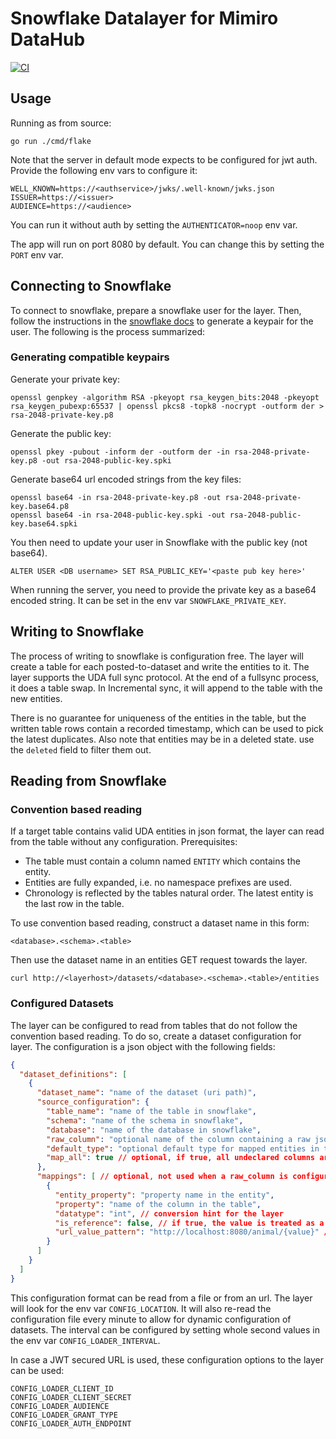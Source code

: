 # Snowflake Datalayer for Mimiro DataHub

[![CI](https://github.com/mimiro-io/datahub-snowflake-layer/actions/workflows/ci.yaml/badge.svg)](https://github.com/mimiro-io/datahub-snowflake-layer/actions/workflows/ci.yaml)

## Usage

Running as from source:
```shell
go run ./cmd/flake 
```

Note that the server in default mode expects to be configured for jwt auth.
Provide the following env vars to configure it:
```shell
WELL_KNOWN=https://<authservice>/jwks/.well-known/jwks.json
ISSUER=https://<issuer> 
AUDIENCE=https://<audience>
```

You can run it without auth by setting the `AUTHENTICATOR=noop` env var.

The app will run on port 8080 by default. You can change this by setting the `PORT` env var.

## Connecting to Snowflake

To connect to snowflake, prepare a snowflake user for the layer. Then, follow the instructions in the [snowflake docs](https://docs.snowflake.com/en/user-guide/key-pair-auth.html) to generate a keypair for the user.
The following is the process summarized:

### Generating compatible keypairs

Generate your private key:

```shell
openssl genpkey -algorithm RSA -pkeyopt rsa_keygen_bits:2048 -pkeyopt rsa_keygen_pubexp:65537 | openssl pkcs8 -topk8 -nocrypt -outform der > rsa-2048-private-key.p8
```

Generate the public key:
```shell
openssl pkey -pubout -inform der -outform der -in rsa-2048-private-key.p8 -out rsa-2048-public-key.spki
```

Generate base64 url encoded strings from the key files:

```shell
openssl base64 -in rsa-2048-private-key.p8 -out rsa-2048-private-key.base64.p8
openssl base64 -in rsa-2048-public-key.spki -out rsa-2048-public-key.base64.spki
```

You then need to update your user in Snowflake with the public key (not base64).
```
ALTER USER <DB username> SET RSA_PUBLIC_KEY='<paste pub key here>'
```

When running the server, you need to provide the private key as a base64 encoded string.
It can be set in the env var `SNOWFLAKE_PRIVATE_KEY`.

## Writing to Snowflake

The process of writing to snowflake is configuration free. The layer will create a table for each  posted-to-dataset and write the entities to it.
The layer supports the UDA full sync protocol. At the end of a fullsync process, it does a table swap.
In Incremental sync, it will append to the table with the new entities.

There is no guarantee for uniqueness of the entities in the table, but the written table rows contain a
recorded timestamp, which can be used to pick the latest duplicates. Also note that entities may be in
a deleted state. use the `deleted` field to filter them out.

## Reading from Snowflake

### Convention based reading

If a target table contains valid UDA entities in json format, the layer can read from the table without any configuration.
Prerequisites:
- The table must contain a column named `ENTITY` which contains the entity.
- Entities are fully expanded, i.e. no namespace prefixes are used.
- Chronology is reflected by the tables natural order. The latest entity is the last row in the table.

To use convention based reading, construct a dataset name in this form:
```
<database>.<schema>.<table>
```

Then use the dataset name in an entities GET request towards the layer.

```shell
curl http://<layerhost>/datasets/<database>.<schema>.<table>/entities
```

### Configured Datasets

The layer can be configured to read from tables that do not follow the convention based reading.
To do so, create a dataset configuration for layer. The configuration is a json object with the following fields:
```json
{
  "dataset_definitions": [
    {
      "dataset_name": "name of the dataset (uri path)",
      "source_configuration": {
        "table_name": "name of the table in snowflake",
        "schema": "name of the schema in snowflake",
        "database": "name of the database in snowflake",
        "raw_column": "optional name of the column containing a raw json entity",
        "default_type": "optional default type for mapped entities in the dataset",
        "map_all": true // optional, if true, all undeclared columns are mapped to properties
      },
      "mappings": [ // optional, not used when a raw_column is configured
        {
          "entity_property": "property name in the entity",
          "property": "name of the column in the table",
          "datatype": "int", // conversion hint for the layer
          "is_reference": false, // if true, the value is treated as a reference to another entity
          "url_value_pattern": "http://localhost:8080/animal/{value}" // optional, if set, the value used as string template to construct a property value
        }
      ]
    }
  ]
}
```
This configuration format can be read from a file or from an url. The layer will look 
for the env var `CONFIG_LOCATION`. It will also re-read the configuration file every minute
to allow for dynamic configuration of datasets. The interval can be configured by setting whole
second values in the env var `CONFIG_LOADER_INTERVAL`.

In case a JWT secured URL is used, these configuration options to the layer can be used:
```shell
CONFIG_LOADER_CLIENT_ID
CONFIG_LOADER_CLIENT_SECRET
CONFIG_LOADER_AUDIENCE
CONFIG_LOADER_GRANT_TYPE
CONFIG_LOADER_AUTH_ENDPOINT
```